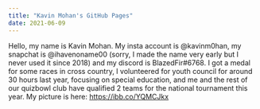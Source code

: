 ```yaml
---
title: "Kavin Mohan's GitHub Pages"
date: 2021-06-09
---
```


Hello, my name is Kavin Mohan. My insta account is @kavinm0han, my snapchat is @ihavenoname00 (sorry, I made the name very early but I never used it since 2018) and my discord is BlazedFir#6768. I got a  medal for some races in cross country, I volunteered for youth council for around 30 hours last year, focusing on special education, and me and the rest of our quizbowl club have qualified 2 teams for the national tournament this year. My picture is here: https://ibb.co/YQMCJkx
